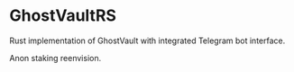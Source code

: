 # GhostVaultRS

Rust implementation of GhostVault with integrated Telegram bot interface.

Anon staking reenvision.
